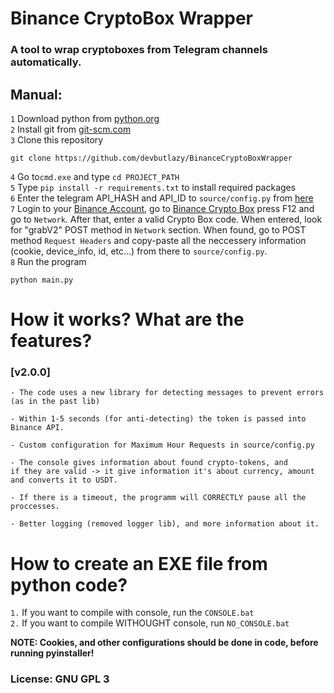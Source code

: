 # Binance CryptoBox Wrapper
### A tool to wrap cryptoboxes from Telegram channels automatically.

## Manual:
`1` Download python from [python.org](https://www.python.org/ftp/python/3.11.0/python-3.11.0-amd64.exe)  
`2` Install git from [git-scm.com](https://github.com/git-for-windows/git/releases/download/v2.44.0.windows.1/Git-2.44.0-64-bit.exe)  
`3` Clone this repository 
```
git clone https://github.com/devbutlazy/BinanceCryptoBoxWrapper
```
`4` Go to`cmd.exe` and type `cd PROJECT_PATH`  
`5` Type `pip install -r requirements.txt` to install required packages  
`6` Enter the telegram API_HASH and API_ID to `source/config.py` from [here](https://my.telegram.org/auth)    
`7` Login to your [Binance Account](https://www.binance.com/uk-UA), go to [Binance Crypto Box](https://www.binance.com/uk-UA/my/wallet/account/payment/cryptobox) press F12 and go to `Network`. After that, enter a valid Crypto Box code. When entered, look for "grabV2" POST method in `Network` section. When found, go to POST method `Request Headers` and copy-paste all the neccessery information (cookie, device_info, id, etc...) from there to `source/config.py`.  
`8` Run the program
```
python main.py
```

# How it works? What are the features?

### [v2.0.0]
    - The code uses a new library for detecting messages to prevent errors (as in the past lib)
    
    - Within 1-5 seconds (for anti-detecting) the token is passed into Binance API. 

    - Custom configuration for Maximum Hour Requests in source/config.py

    - The console gives information about found crypto-tokens, and 
    if they are valid -> it give information it's about currency, amount and converts it to USDT.

    - If there is a timeout, the programm will CORRECTLY pause all the proccesses.

    - Better logging (removed logger lib), and more information about it. 

# How to create an EXE file from python code?
`1.` If you want to compile with console, run the `CONSOLE.bat`  
`2.` If you want to compile WITHOUGHT console, run `NO_CONSOLE.bat`

**NOTE: Cookies, and other configurations should be done in code, before running pyinstaller!** 


### License: GNU GPL 3
